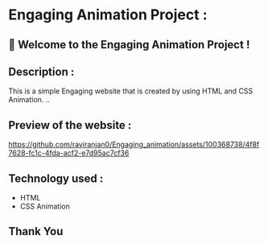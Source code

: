 # Engaging Animation Project :


## 🚀 Welcome to the Engaging Animation Project ! 


## Description :
This is a simple Engaging website that is created by using HTML and CSS Animation. ..

## Preview of the website :

https://github.com/raviranjan0/Engaging_animation/assets/100368738/4f8f7628-fc1c-4fda-acf2-e7d95ac7cf36

## Technology used :
- HTML
- CSS Animation

## Thank You
